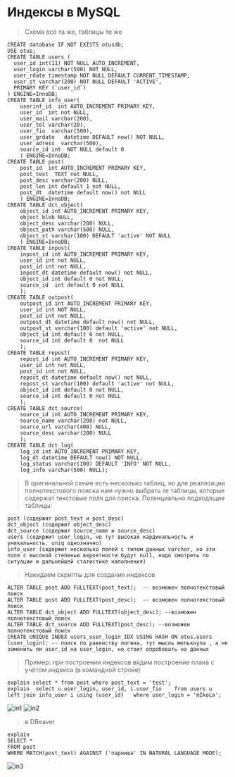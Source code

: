 # Индексы в MySQL 
> Схема всё та же, таблицы те же
```
CREATE database IF NOT EXISTS otusdb;
USE otus;
CREATE TABLE users (
  user_id int(11) NOT NULL AUTO_INCREMENT,
  user_login varchar(500) NOT NULL,
  user_rdate timestamp NOT NULL DEFAULT CURRENT_TIMESTAMP,
  user_st varchar(200) NOT NULL DEFAULT 'ACTIVE',
  PRIMARY KEY (`user_id`)
) ENGINE=InnoDB; 
CREATE TABLE info_user(
    userinf_id  int AUTO_INCREMENT PRIMARY KEY,
    user_id  int not NULL, 
    user_mail varchar(200), 
    user_tel varchar(20),  
    user_fio  varchar(500), 
    user_grdate   datetime DEFAULT now() NOT NULL, 
    user_adress  varchar(500),  
    source_id int  NOT NULL default 0 
    ) ENGINE=InnoDB; 
CREATE TABLE post(
    post_id  int AUTO_INCREMENT PRIMARY KEY,
    post_text  TEXT not NULL, 
    post_desc varchar(200) NULL,   
    post_len int default 1 not NULL, 
    post_dt  datetime default now() not NULL
    ) ENGINE=InnoDB;  
CREATE TABLE dct_object(
    object_id int AUTO_INCREMENT PRIMARY KEY,
    object blob NULL, 
    object_desc varchar(200) NULL, 
    object_path varchar(500) NULL, 
    object_st varchar(100) DEFAULT 'active' NOT NULL 
    ) ENGINE=InnoDB; 
CREATE TABLE inpost(
    inpost_id int AUTO_INCREMENT PRIMARY KEY,
    user_id int not NULL, 
    post_id int not NULL, 
    inpost_dt datetime default now() not NULL,  
    object_id int default 0 not NULL, 
    source_id  int default 0 not NULL 
    ); 
CREATE TABLE outpost(
    outpost_id int AUTO_INCREMENT PRIMARY KEY,
    user_id int NOT NULL, 
    post_id int not NULL, 
    outpost_dt datetime default now() not NULL,  
    outpost_st varchar(100) default 'active' not NULL, 
    object_id int default 0 not NULL, 
    source_id int default 0  not NULL 
    );
CREATE TABLE repost(
    repost_id int AUTO_INCREMENT PRIMARY KEY,
    user_id int not NULL, 
    post_id int not NULL,  
    repost_dt datetime default now() not NULL,  
    repost_st varchar(100) default 'active' not NULL,  
    object_id int default 0 not NULL, 
    source_id int default 0 not NULL 
    );
CREATE TABLE dct_source(
    source_id int AUTO_INCREMENT PRIMARY KEY,
    source_name varchar(200) not NULL, 
    source_url varchar(400) NULL,  
    source_desc varchar(200) NULL 
    );
CREATE TABLE dct_log(
    log_id int AUTO_INCREMENT PRIMARY KEY,
    log_dt datetime DEFAULT now() NOT NULL,
    log_status varchar(100) DEFAULT 'INFO' NOT NULL,
    log_info varchar(500) NULL);
```
> В оригинальной  схеме есть несколько таблиц, но для реализации полнотекстового поиска нам нужно выбрать те таблицы, которые содержат текстовые поля для поиска. Потенциально подходящие таблицы:
```
post (содержит post_text и post_desc)
dct_object (содержит object_desc)
dct_source (содержит source_name и source_desc)
users (содкржит user_login, но тут высокая кардинальность и уникальность, uniq однозначно)
info_user (содержит несколько полей с типом данных varchar, но эти поля с высокой степенью вероятности будут null, надо смотреть по ситуации и дальнейшей статистике наполнения)
```
> Накидаем скрипты для создания индексов
```
ALTER TABLE post ADD FULLTEXT(post_text);  -- возможен полнотекстовый поиск
ALTER TABLE post ADD FULLTEXT(post_desc);  -- возможен полнотекстовый поиск
ALTER TABLE dct_object ADD FULLTEXT(object_desc); --возможен полнотекстовый поиск
ALTER TABLE dct_source ADD FULLTEXT(post_desc); --возможен полнотекстовый поиск
CREATE UNIQUE INDEX users_user_login_IDX USING HASH ON otus.users (user_login); -- поиск по равенству логина, тут мысль мелькнула , а не заменить ли user_id на user_login, но стоит опробовать на данных
```
> Пример: при построении индексов видим построение плана с учётом индекса (в командной строке)
```
explain select * from post where post_text = 'test';
explain  select u.user_login, user_id, i.user_fio    from users u    left join info_user i using (user_id)   where user_login = 'mIkoLa';
```
![in1](https://github.com/user-attachments/assets/10146086-5266-47eb-91b7-8dc9d8406b7a)
![in2](https://github.com/user-attachments/assets/5bc22a90-8e25-449b-b2dd-1fa424fa9f73)
> в DBeaver
```
explain 
SELECT * 
FROM post 
WHERE MATCH(post_text) AGAINST ('парниша' IN NATURAL LANGUAGE MODE);
```
![in3](https://github.com/user-attachments/assets/3991ea31-d555-4380-ac40-059bc0634902)
